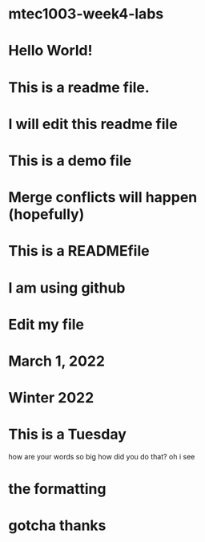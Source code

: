 # mtec1003-week4-labs
# Hello World!
# This is a readme file.
# I will edit this readme file
# This is a demo file
# Merge conflicts will happen (hopefully)
# This is a READMEfile
# I am using github
# Edit my file
# March 1, 2022
# Winter 2022
# This is a Tuesday
how are your words so big
how did you do that?
oh i see
# the formatting
# gotcha thanks